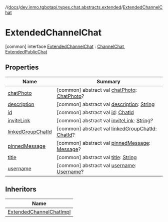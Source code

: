 //[docs](../../../index.md)/[dev.inmo.tgbotapi.types.chat.abstracts.extended](../index.md)/[ExtendedChannelChat](index.md)



# ExtendedChannelChat  
 [common] interface [ExtendedChannelChat](index.md) : [ChannelChat](../../dev.inmo.tgbotapi.types.chat.abstracts/-channel-chat/index.md), [ExtendedPublicChat](../-extended-public-chat/index.md)   


## Properties  
  
|  Name |  Summary | 
|---|---|
| <a name="dev.inmo.tgbotapi.types.chat.abstracts.extended/ExtendedChannelChat/chatPhoto/#/PointingToDeclaration/"></a>[chatPhoto](index.md#%5Bdev.inmo.tgbotapi.types.chat.abstracts.extended%2FExtendedChannelChat%2FchatPhoto%2F%23%2FPointingToDeclaration%2F%5D%2FProperties%2F625018081)| <a name="dev.inmo.tgbotapi.types.chat.abstracts.extended/ExtendedChannelChat/chatPhoto/#/PointingToDeclaration/"></a> [common] abstract val [chatPhoto](index.md#%5Bdev.inmo.tgbotapi.types.chat.abstracts.extended%2FExtendedChannelChat%2FchatPhoto%2F%23%2FPointingToDeclaration%2F%5D%2FProperties%2F625018081): [ChatPhoto](../../dev.inmo.tgbotapi.types/-chat-photo/index.md)?   <br>|
| <a name="dev.inmo.tgbotapi.types.chat.abstracts.extended/ExtendedChannelChat/description/#/PointingToDeclaration/"></a>[description](index.md#%5Bdev.inmo.tgbotapi.types.chat.abstracts.extended%2FExtendedChannelChat%2Fdescription%2F%23%2FPointingToDeclaration%2F%5D%2FProperties%2F625018081)| <a name="dev.inmo.tgbotapi.types.chat.abstracts.extended/ExtendedChannelChat/description/#/PointingToDeclaration/"></a> [common] abstract val [description](index.md#%5Bdev.inmo.tgbotapi.types.chat.abstracts.extended%2FExtendedChannelChat%2Fdescription%2F%23%2FPointingToDeclaration%2F%5D%2FProperties%2F625018081): [String](https://kotlinlang.org/api/latest/jvm/stdlib/kotlin/-string/index.html)   <br>|
| <a name="dev.inmo.tgbotapi.types.chat.abstracts.extended/ExtendedChannelChat/id/#/PointingToDeclaration/"></a>[id](index.md#%5Bdev.inmo.tgbotapi.types.chat.abstracts.extended%2FExtendedChannelChat%2Fid%2F%23%2FPointingToDeclaration%2F%5D%2FProperties%2F625018081)| <a name="dev.inmo.tgbotapi.types.chat.abstracts.extended/ExtendedChannelChat/id/#/PointingToDeclaration/"></a> [common] abstract val [id](index.md#%5Bdev.inmo.tgbotapi.types.chat.abstracts.extended%2FExtendedChannelChat%2Fid%2F%23%2FPointingToDeclaration%2F%5D%2FProperties%2F625018081): [ChatId](../../dev.inmo.tgbotapi.types/-chat-id/index.md)   <br>|
| <a name="dev.inmo.tgbotapi.types.chat.abstracts.extended/ExtendedChannelChat/inviteLink/#/PointingToDeclaration/"></a>[inviteLink](index.md#%5Bdev.inmo.tgbotapi.types.chat.abstracts.extended%2FExtendedChannelChat%2FinviteLink%2F%23%2FPointingToDeclaration%2F%5D%2FProperties%2F625018081)| <a name="dev.inmo.tgbotapi.types.chat.abstracts.extended/ExtendedChannelChat/inviteLink/#/PointingToDeclaration/"></a> [common] abstract val [inviteLink](index.md#%5Bdev.inmo.tgbotapi.types.chat.abstracts.extended%2FExtendedChannelChat%2FinviteLink%2F%23%2FPointingToDeclaration%2F%5D%2FProperties%2F625018081): [String](https://kotlinlang.org/api/latest/jvm/stdlib/kotlin/-string/index.html)?   <br>|
| <a name="dev.inmo.tgbotapi.types.chat.abstracts.extended/ExtendedChannelChat/linkedGroupChatId/#/PointingToDeclaration/"></a>[linkedGroupChatId](linked-group-chat-id.md)| <a name="dev.inmo.tgbotapi.types.chat.abstracts.extended/ExtendedChannelChat/linkedGroupChatId/#/PointingToDeclaration/"></a> [common] abstract val [linkedGroupChatId](linked-group-chat-id.md): [ChatId](../../dev.inmo.tgbotapi.types/-chat-id/index.md)?   <br>|
| <a name="dev.inmo.tgbotapi.types.chat.abstracts.extended/ExtendedChannelChat/pinnedMessage/#/PointingToDeclaration/"></a>[pinnedMessage](index.md#%5Bdev.inmo.tgbotapi.types.chat.abstracts.extended%2FExtendedChannelChat%2FpinnedMessage%2F%23%2FPointingToDeclaration%2F%5D%2FProperties%2F625018081)| <a name="dev.inmo.tgbotapi.types.chat.abstracts.extended/ExtendedChannelChat/pinnedMessage/#/PointingToDeclaration/"></a> [common] abstract val [pinnedMessage](index.md#%5Bdev.inmo.tgbotapi.types.chat.abstracts.extended%2FExtendedChannelChat%2FpinnedMessage%2F%23%2FPointingToDeclaration%2F%5D%2FProperties%2F625018081): [Message](../../dev.inmo.tgbotapi.types.message.abstracts/-message/index.md)?   <br>|
| <a name="dev.inmo.tgbotapi.types.chat.abstracts.extended/ExtendedChannelChat/title/#/PointingToDeclaration/"></a>[title](index.md#%5Bdev.inmo.tgbotapi.types.chat.abstracts.extended%2FExtendedChannelChat%2Ftitle%2F%23%2FPointingToDeclaration%2F%5D%2FProperties%2F625018081)| <a name="dev.inmo.tgbotapi.types.chat.abstracts.extended/ExtendedChannelChat/title/#/PointingToDeclaration/"></a> [common] abstract val [title](index.md#%5Bdev.inmo.tgbotapi.types.chat.abstracts.extended%2FExtendedChannelChat%2Ftitle%2F%23%2FPointingToDeclaration%2F%5D%2FProperties%2F625018081): [String](https://kotlinlang.org/api/latest/jvm/stdlib/kotlin/-string/index.html)   <br>|
| <a name="dev.inmo.tgbotapi.types.chat.abstracts.extended/ExtendedChannelChat/username/#/PointingToDeclaration/"></a>[username](index.md#%5Bdev.inmo.tgbotapi.types.chat.abstracts.extended%2FExtendedChannelChat%2Fusername%2F%23%2FPointingToDeclaration%2F%5D%2FProperties%2F625018081)| <a name="dev.inmo.tgbotapi.types.chat.abstracts.extended/ExtendedChannelChat/username/#/PointingToDeclaration/"></a> [common] abstract val [username](index.md#%5Bdev.inmo.tgbotapi.types.chat.abstracts.extended%2FExtendedChannelChat%2Fusername%2F%23%2FPointingToDeclaration%2F%5D%2FProperties%2F625018081): [Username](../../dev.inmo.tgbotapi.types/-username/index.md)?   <br>|


## Inheritors  
  
|  Name | 
|---|
| <a name="dev.inmo.tgbotapi.types.chat.extended/ExtendedChannelChatImpl///PointingToDeclaration/"></a>[ExtendedChannelChatImpl](../../dev.inmo.tgbotapi.types.chat.extended/-extended-channel-chat-impl/index.md)|

